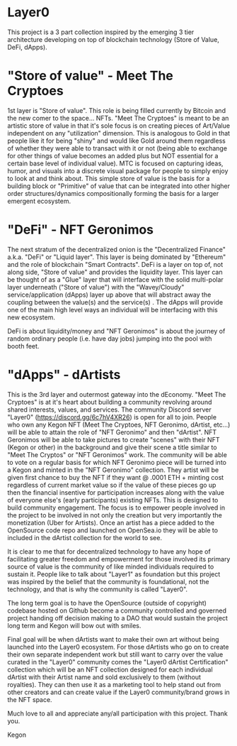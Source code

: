 # Layer0

This project is a 3 part collection inspired by the emerging 3 tier architecture developing on top of blockchain technology (Store of Value, DeFi, dApps).

# "Store of value" - Meet The Cryptoes

1st  layer is "Store of value". This role is being filled currently by Bitcoin and the new comer to the space... NFTs. "Meet The Cryptoes" is meant to be an artistic store of value in that it's sole focus is on creating pieces of Art/Value independent on any "utilization" dimension. This is analogous to Gold in that people like it for being "shiny" and would like Gold around them regardless of whether they were able to transact with it or not (being able to exchange for other things of value becomes an added plus but NOT essential for a certain base level of individual value).  MTC is focused on capturing ideas, humor, and visuals into a discrete visual package for people to simply enjoy to look at and think about. This simple store of value is the basis for a building block or "Primitive" of value that can be integrated into other higher order structures/dynamics compositionally forming the basis for a larger emergent ecosystem.

# "DeFi" - NFT Geronimos

The next stratum of the decentralized onion is the "Decentralized Finance" a.k.a. "DeFi" or "Liquid layer". This layer is being dominated by "Ethereum" and the role of blockchain "Smart Contracts". DeFi is a layer on top of, not along side, "Store of value" and provides the liquidity layer. This layer can be thought of as a "Glue" layer that will interface with the solid multi-polar layer underneath ("Store of value") with the "Wavey/Cloudy" service/application (dApps) layer up above that will abstract away the coupling between the value(s) and the service(s) . The dApps will provide one of the main high level ways an individual will be interfacing with this new ecosystem.

DeFi is about liquidity/money and "NFT Geronimos" is about the journey of random ordinary people (i.e. have day jobs) jumping into the pool with booth feet.

# "dApps" - dArtists

This is the 3rd layer and outermost gateway into the dEconomy. "Meet The Cryptoes" is at it's heart about building a community revolving around shared interests, values, and services. The community Discord server "Layer0" (https://discord.gg/6c7hV4XR26) is open for all to join. People who own any Kegon NFT (Meet The Cryptoes, NFT Geronimo, dArtist, etc...) will be able to attain the role of "NFT Geronimo" and then "dArtist". NFT Geronimos will be able to take pictures to create "scenes" with their NFT (Kegon or other) in the background and give their scene a title similar to "Meet The Cryptos" or "NFT Geronimos" work. The community will be able to vote on a regular basis for which NFT Geronimo piece will be turned into a Kegon and minted in the "NFT Geronimo" collection. They artist will be given first chance to buy the NFT if they want @ .0001 ETH + minting cost regardless of current market value so if the value of these pieces go up then the financial insentive for participation increases along with the value of everyone else's (early participants) existing NFTs. This is designed to build community engagement. The focus is to empower people involved in the project to be involved in not only the creation but very importantly the monetization (Uber for Artists). Once an artist has a piece added to the OpenSource code repo and launched on OpenSea.io they will be able to included in the dArtist collection for the world to see.

It is clear to me that for decentralized technology to have any hope of facilitating greater freedom and empowerment for those involved its primary source of value is the community of like minded individuals required to sustain it. People like to talk about "Layer1" as foundation but this project was inspired by the belief that the community is foundational, not the technology, and that is why the community is called "Layer0".   

The long term goal is to have the OpenSource (outside of copyright) codebase hosted on Github become a community controlled and governed project handing off decision making to a DAO that would sustain the project long term and Kegon will bow out with smiles. 

Final goal will be when dArtists want to make their own art without being launched into the Layer0 ecosystem. For those dArtists who go on to create their own separate independent work but still want to carry over the value curated in the "Layer0" community comes the "Layer0 dArtist Certification" collection which will be an NFT collection designed for each individual dArtist with their Artist name and sold exclusively to them (without royalties). They can then use it as a marketing tool to help stand out from other creators and can create value if the Layer0 community/brand grows in the NFT space.

Much love to all and appreciate any/all participation with this project. Thank you.

Kegon
